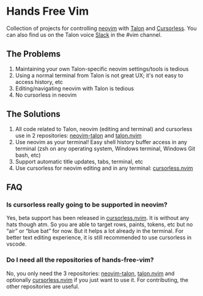 # Hands Free Vim 

Collection of projects for controlling [neovim](https://neovim.io/) with [Talon](https://talonvoice.com/) and [Cursorless](https://github.com/cursorless-dev/cursorless). You can also find us on the Talon voice [Slack](https://talonvoice.com/chat) in the #vim channel.

## The Problems

1. Maintaining your own Talon-specific neovim settings/tools is tedious
2. Using a normal terminal from Talon is not great UX; it's not easy to access history, etc
3. Editing/navigating neovim with Talon is tedious
4. No cursorless in neovim

## The Solutions

1. All code related to Talon, neovim (editing and terminal) and cursorless use in 2 repositories: [neovim-talon](https://github.com/hands-free-vim/neovim-talon) and [talon.nvim](https://github.com/hands-free-vim/talon.nvim)
3. Use neovim as your terminal! Easy shell history buffer access in any terminal (zsh on any operating system, Windows terminal, Windows Git bash, etc)
4. Support automatic title updates, tabs, terminal, etc
5. Use cursorless for neovim editing and in any terminal: [cursorless.nvim](https://github.com/hands-free-vim/cursorless.nvim) 

## FAQ

### Is cursorless really going to be supported in neovim?

Yes, beta support has been released in [cursorless.nvim](https://github.com/hands-free-vim/cursorless.nvim). It is without any hats though atm. So you are able to target rows, paints, tokens, etc but no “air” or “blue bat” for now. But it helps a lot already in the terminal. For better text editing experience, it is still recommended to use cursorless in vscode.

### Do I need all the repositories of hands-free-vim?

No, you only need the 3 repositories: [neovim-talon](https://github.com/hands-free-vim/neovim-talon), [talon.nvim](https://github.com/hands-free-vim/talon.nvim) and optionally [cursorless.nvim](https://github.com/hands-free-vim/cursorless.nvim) if you just want to use it. For contributing, the other repositories are useful.

